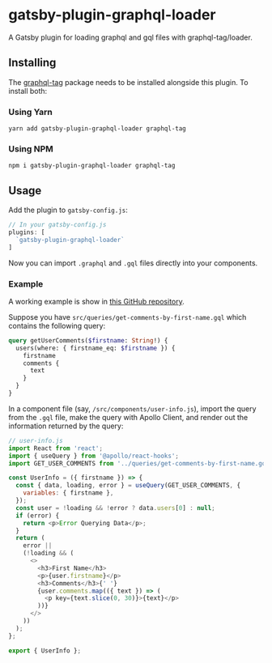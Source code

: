 # gatsby-plugin-graphql-loader

A Gatsby plugin for loading graphql and gql files with graphql-tag/loader.

## Installing

The [graphql-tag](https://www.npmjs.com/package/graphql-tag) package needs to be installed alongside this plugin. To install both:

### Using Yarn
`yarn add gatsby-plugin-graphql-loader graphql-tag`

### Using NPM
`npm i gatsby-plugin-graphql-loader graphql-tag`

## Usage

Add the plugin to `gatsby-config.js`:

```js
// In your gatsby-config.js
plugins: [
  `gatsby-plugin-graphql-loader`
]
```

Now you can import `.graphql` and `.gql` files directly into your components.

### Example

A working example is show in [this GitHub repository](https://github.com/NWRichmond/gatsby-plugin-graphql-loader-demo).

Suppose you have `src/queries/get-comments-by-first-name.gql` which contains the following query:

```graphql
query getUserComments($firstname: String!) {
  users(where: { firstname_eq: $firstname }) {
    firstname
    comments {
      text
    }
  }
}
```

In a component file (say, `/src/components/user-info.js`), import the query from the `.gql` file, make the query with Apollo Client, and render out the information returned by the query:

```js
// user-info.js
import React from 'react';
import { useQuery } from '@apollo/react-hooks';
import GET_USER_COMMENTS from '../queries/get-comments-by-first-name.gql';

const UserInfo = ({ firstname }) => {
  const { data, loading, error } = useQuery(GET_USER_COMMENTS, {
    variables: { firstname },
  });
  const user = !loading && !error ? data.users[0] : null;
  if (error) {
    return <p>Error Querying Data</p>;
  }
  return (
    error ||
    (!loading && (
      <>
        <h3>First Name</h3>
        <p>{user.firstname}</p>
        <h3>Comments</h3>{' '}
        {user.comments.map(({ text }) => (
          <p key={text.slice(0, 30)}>{text}</p>
        ))}
      </>
    ))
  );
};

export { UserInfo };

```

